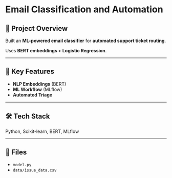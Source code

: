 # Email Classification and Automation

## 📌 Project Overview
Built an **ML-powered email classifier** for **automated support ticket routing**.  

Uses **BERT embeddings + Logistic Regression**.

---

## 🔑 Key Features
- **NLP Embeddings** (BERT)  
- **ML Workflow** (MLflow)  
- **Automated Triage**  

---

## 🛠️ Tech Stack
Python, Scikit-learn, BERT, MLflow  

---

## 📂 Files
- `model.py`  
- `data/issue_data.csv`  
